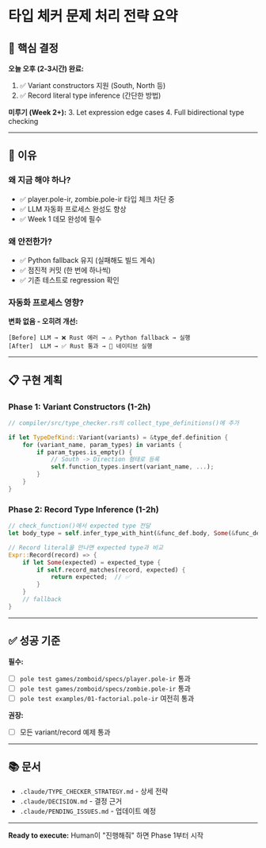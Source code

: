 # 타입 체커 문제 처리 전략 요약

## 📌 핵심 결정

**오늘 오후 (2-3시간) 완료:**
1. ✅ Variant constructors 지원 (South, North 등)
2. ✅ Record literal type inference (간단한 방법)

**미루기 (Week 2+):**
3. Let expression edge cases
4. Full bidirectional type checking

---

## 🎯 이유

### 왜 지금 해야 하나?
- ✅ player.pole-ir, zombie.pole-ir 타입 체크 차단 중
- ✅ LLM 자동화 프로세스 완성도 향상
- ✅ Week 1 데모 완성에 필수

### 왜 안전한가?
- ✅ Python fallback 유지 (실패해도 빌드 계속)
- ✅ 점진적 커밋 (한 번에 하나씩)
- ✅ 기존 테스트로 regression 확인

### 자동화 프로세스 영향?
**변화 없음 - 오히려 개선:**
```
[Before] LLM → ❌ Rust 에러 → ⚠️ Python fallback → 실행
[After]  LLM → ✅ Rust 통과 → 🚀 네이티브 실행
```

---

## 📋 구현 계획

### Phase 1: Variant Constructors (1-2h)
```rust
// compiler/src/type_checker.rs의 collect_type_definitions()에 추가

if let TypeDefKind::Variant(variants) = &type_def.definition {
    for (variant_name, param_types) in variants {
        if param_types.is_empty() {
            // South -> Direction 형태로 등록
            self.function_types.insert(variant_name, ...);
        }
    }
}
```

### Phase 2: Record Type Inference (1-2h)
```rust
// check_function()에서 expected type 전달
let body_type = self.infer_type_with_hint(&func_def.body, Some(&func_def.return_type));

// Record literal을 만나면 expected type과 비교
Expr::Record(record) => {
    if let Some(expected) = expected_type {
        if self.record_matches(record, expected) {
            return expected;  // ✅
        }
    }
    // fallback
}
```

---

## ✅ 성공 기준

**필수:**
- [ ] `pole test games/zomboid/specs/player.pole-ir` 통과
- [ ] `pole test games/zomboid/specs/zombie.pole-ir` 통과
- [ ] `pole test examples/01-factorial.pole-ir` 여전히 통과

**권장:**
- [ ] 모든 variant/record 예제 통과

---

## 📚 문서

- `.claude/TYPE_CHECKER_STRATEGY.md` - 상세 전략
- `.claude/DECISION.md` - 결정 근거
- `.claude/PENDING_ISSUES.md` - 업데이트 예정

---

**Ready to execute:** 
Human이 "진행해줘" 하면 Phase 1부터 시작
